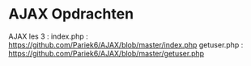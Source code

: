 # AJAX Opdrachten



AJAX les 3 : 
index.php   : https://github.com/Pariek6/AJAX/blob/master/index.php
getuser.php : https://github.com/Pariek6/AJAX/blob/master/getuser.php
